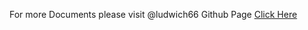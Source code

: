 For more Documents please visit @ludwich66 Github Page [Click Here](https://github.com/ludwich66/Quansheng_UV-K5_Wiki)
